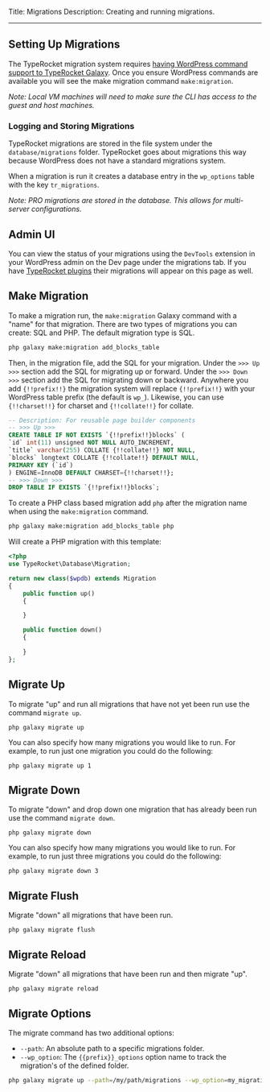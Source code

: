 Title: Migrations
Description: Creating and running migrations.

---

## Setting Up Migrations

The TypeRocket migration system requires [having WordPress command support to TypeRocket Galaxy](/docs/v5/galaxy-cli/#section-wp-commands). Once you ensure WordPress commands are available you will see the make migration command `make:migration`.

*Note: Local VM machines will need to make sure the CLI has access to the guest and host machines.*

### Logging and Storing Migrations

TypeRocket migrations are stored in the file system under the `database/migrations` folder. TypeRocket goes about migrations this way because WordPress does not have a standard migrations system.

When a migration is run it creates a database entry in the `wp_options` table with the key `tr_migrations`.

*Note: PRO migrations are stored in the database. This allows for multi-server configurations.*

## Admin UI

You can view the status of your migrations using the `DevTools` extension in your WordPress admin on the Dev page under the migrations tab. If you have [TypeRocket plugins](/docs/v5/plugins-making) their migrations will appear on this page as well.

## Make Migration

To make a migration run, the `make:migration` Galaxy command with a "name" for that migration. There are two types of migrations you can create: SQL and PHP. The default migration type is SQL.

```bash
php galaxy make:migration add_blocks_table
```

Then, in the migration file, add the SQL for your migration. Under the `>>> Up >>>` section add the SQL for migrating up or forward. Under the `>>> Down >>>` section add the SQL for migrating down or backward. Anywhere you add `{!!prefix!!}` the migration system will replace `{!!prefix!!}` with your WordPress table prefix (the default is `wp_`). Likewise, you can use `{!!charset!!}` for charset and `{!!collate!!}` for collate.

```sql
-- Description: For reusable page builder components
-- >>> Up >>>
CREATE TABLE IF NOT EXISTS `{!!prefix!!}blocks` (
`id` int(11) unsigned NOT NULL AUTO_INCREMENT,
`title` varchar(255) COLLATE {!!collate!!} NOT NULL,
`blocks` longtext COLLATE {!!collate!!} DEFAULT NULL,
PRIMARY KEY (`id`)
) ENGINE=InnoDB DEFAULT CHARSET={!!charset!!};
-- >>> Down >>>
DROP TABLE IF EXISTS `{!!prefix!!}blocks`;
```

To create a PHP class based migration add `php` after the migration name when using the `make:migration` command.

```bash
php galaxy make:migration add_blocks_table php
```

Will create a PHP migration with this template:

```php
<?php
use TypeRocket\Database\Migration;

return new class($wpdb) extends Migration
{
    public function up()
    {

    }

    public function down()
    {

    }
};
```

## Migrate Up

To migrate "up" and run all migrations that have not yet been run use the command `migrate up`.

```
php galaxy migrate up
```

You can also specify how many migrations you would like to run. For example, to run just one migration you could do the following:

```
php galaxy migrate up 1
```

## Migrate Down

To migrate "down" and drop down one migration that has already been run use the command `migrate down`.

```
php galaxy migrate down
```

You can also specify how many migrations you would like to run. For example, to run just three migrations you could do the following:

```
php galaxy migrate down 3
```

## Migrate Flush

Migrate "down" all migrations that have been run.

```
php galaxy migrate flush
```

## Migrate Reload

Migrate "down" all migrations that have been run and then migrate "up".

```
php galaxy migrate reload
```

## Migrate Options

The migrate command has two additional options:

- `--path`: An absolute path to a specific migrations folder.
- `--wp_option`: The `{{prefix}}_options` option name to track the migration's of the defined folder.

```bash
php galaxy migrate up --path=/my/path/migrations --wp_option=my_migrations_option
```